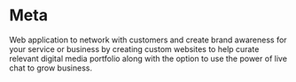 # Meta
 Web application to network with customers and create brand awareness for your service or business by creating custom websites to help curate relevant digital media portfolio along with the option to use the power of live chat to grow business.
